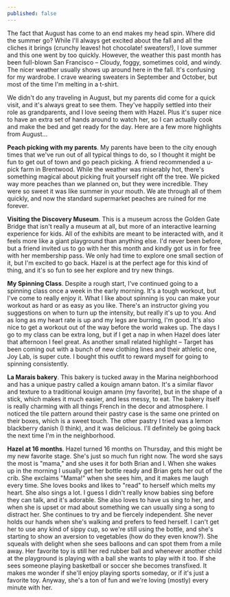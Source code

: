 ```yaml
---
published: false
---
```

The fact that August has come to an end makes my head spin. Where did the summer go? While I'll always get excited about the fall and all the cliches it brings (crunchy leaves! hot chocolate! sweaters!), I love summer and this one went by too quickly. However, the weather this past month has been full-blown San Francisco – Cloudy, foggy, sometimes cold, and windy. The nicer weather usually shows up around here in the fall. It's confusing for my wardrobe. I crave wearing sweaters in September and October, but most of the time I'm melting in a t-shirt. 

We didn't do any traveling in August, but my parents did come for a quick visit, and it's always great to see them. They've happily settled into their role as grandparents, and I love seeing them with Hazel. Plus it's super nice to have an extra set of hands around to watch her, so I can actually cook and make the bed and get ready for the day. Here are a few more highlights from August...

**Peach picking with my parents**. My parents have been to the city enough times that we've run out of all typical things to do, so I thought it might be fun to get out of town and go peach picking. A friend recommended a u-pick farm in Brentwood. While the weather was miserably hot, there's something magical about picking fruit yourself right off the tree. We picked way more peaches than we planned on, but they were incredible. They were so sweet it was like summer in your mouth. We ate through all of them quickly, and now the standard supermarket peaches are ruined for me forever. 

**Visiting the Discovery Museum**. This is a museum across the Golden Gate Bridge that isn't really a museum at all, but more of an interactive learning experience for kids. All of the exhibits are meant to be interacted with, and it feels more like a giant playground than anything else. I'd never been before, but a friend invited us to go with her this month and kindly got us in for free with her membership pass. We only had time to explore one small section of it, but I'm excited to go back. Hazel is at the perfect age for this kind of thing, and it's so fun to see her explore and try new things. 

**My Spinning Class**. Despite a rough start, I've continued going to a spinning class once a week in the early morning. It's a tough workout, but I've come to really enjoy it. What I like about spinning is you can make your workout as hard or as easy as you like. There's an instructor giving you suggestions on when to turn up the intensity, but really it's up to you. And as long as my heart rate is up and my legs are burning, I'm good. It's also nice to get a workout out of the way before the world wakes up. The days I go to my class can be extra long, but if I get a nap in when Hazel does later that afternoon I feel great. As another small related highlight – Target has been coming out with a bunch of new clothing lines and their athletic one, Joy Lab, is super cute. I bought this outfit to reward myself for going to spinning consistently. 

**La Marais bakery**. This bakery is tucked away in the Marina neighborhood and has a unique pastry called a kouign amann baton. It's a similar flavor and texture to a traditional kouign amann (my favorite), but in the shape of a stick, which makes it much easier, and less messy, to eat. The bakery itself is really charming with all things French in the decor and atmosphere. I noticed the tile pattern around their pastry case is the same one printed on their boxes, which is a sweet touch. The other pastry I tried was a lemon blackberry danish (I think), and it was delicious. I'll definitely be going back the next time I'm in the neighborhood. 

**Hazel at 16 months**. Hazel turned 16 months on Thursday, and this might be my new favorite stage. She's just so much fun right now. The word she says the most is "mama," and she uses it for both Brian and I. When she wakes up in the morning I usually get her bottle ready and Brian gets her out of the crib. She exclaims "Mama!" when she sees him, and it makes me laugh every time. She loves books and likes to "read" to herself which melts my heart. She also sings a lot. I guess I didn't really know babies sing before they can talk, and it's adorable. She also loves to have us sing to her, and when she is upset or mad about something we can usually sing a song to distract her. She continues to try and be fiercely independent. She never holds our hands when she's walking and prefers to feed herself. I can't get her to use any kind of sippy cup, so we're still using the bottle, and she's starting to show an aversion to vegetables (how do they even know?). She squeals with delight when she sees balloons and can spot them from a mile away. Her favorite toy is still her red rubber ball and whenever another child at the playground is playing with a ball she wants to play with it too. If she sees someone playing basketball or soccer she becomes transfixed. It makes me wonder if she'll enjoy playing sports someday, or if it's just a favorite toy. Anyway, she's a ton of fun and we're loving (mostly) every minute with her. 
